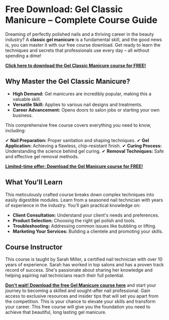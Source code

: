 # Free Download: Gel Classic Manicure – Complete Course Guide

Dreaming of perfectly polished nails and a thriving career in the beauty industry? A **classic gel manicure** is a fundamental skill, and the good news is, you can master it with our free course download. Get ready to learn the techniques and secrets that professionals use every day – all without spending a dime!

[**Click here to download the Gel Classic Manicure course for FREE!**](https://udemywork.com/gel-classic-manicure)

## Why Master the Gel Classic Manicure?

*   **High Demand:** Gel manicures are incredibly popular, making this a valuable skill.
*   **Versatile Skill:** Applies to various nail designs and treatments.
*   **Career Advancement:** Opens doors to salon jobs or starting your own business.

This comprehensive free course covers everything you need to know, including:

✔ **Nail Preparation:** Proper sanitation and shaping techniques.
✔ **Gel Application:** Achieving a flawless, chip-resistant finish.
✔ **Curing Process:** Understanding the science behind gel curing.
✔ **Removal Techniques:** Safe and effective gel removal methods.

[**Limited-time offer: Download the Gel Manicure course for FREE!**](https://udemywork.com/gel-classic-manicure)

## What You'll Learn

This meticulously crafted course breaks down complex techniques into easily digestible modules. Learn from a seasoned nail technician with years of experience in the industry. You'll gain practical knowledge on:

*   **Client Consultation:** Understand your client's needs and preferences.
*   **Product Selection:** Choosing the right gel polish and tools.
*   **Troubleshooting:** Addressing common issues like bubbling or lifting.
*   **Marketing Your Services:** Building a clientele and promoting your skills.

## Course Instructor

This course is taught by Sarah Miller, a certified nail technician with over 10 years of experience. Sarah has worked in top salons and has a proven track record of success. She's passionate about sharing her knowledge and helping aspiring nail technicians reach their full potential.

[**Don't wait! Download the free Gel Manicure course here**](https://udemywork.com/gel-classic-manicure) and start your journey to becoming a skilled and sought-after nail professional. Gain access to exclusive resources and insider tips that will set you apart from the competition. This is your chance to elevate your skills and transform your career. This free course will give you the foundation you need to achieve that beautiful, long lasting gel manicure.
